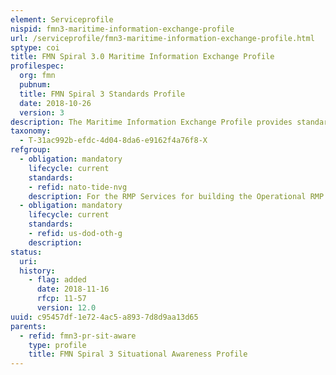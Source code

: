 ```yaml
---
element: Serviceprofile
nispid: fmn3-maritime-information-exchange-profile
url: /serviceprofile/fmn3-maritime-information-exchange-profile.html
sptype: coi
title: FMN Spiral 3.0 Maritime Information Exchange Profile
profilespec:
  org: fmn
  pubnum: 
  title: FMN Spiral 3 Standards Profile
  date: 2018-10-26
  version: 3
description: The Maritime Information Exchange Profile provides standards and guidance to support the exchange of Maritime Recognized Picture information within a coalition network or a federation of networks
taxonomy:
  - T-31ac992b-efdc-4d04-8da6-e9162f4a76f8-X
refgroup:
  - obligation: mandatory
    lifecycle: current
    standards: 
    - refid: nato-tide-nvg
    description: For the RMP Services for building the Operational RMP it is mandatory to implement NVG to provide an interface for Cross COI Shared Situational Awareness where OTH-T GOLD cannot be processed
  - obligation: mandatory
    lifecycle: current
    standards: 
    - refid: us-dod-oth-g
    description: 
status:
  uri: 
  history: 
    - flag: added
      date: 2018-11-16
      rfcp: 11-57
      version: 12.0
uuid: c95457df-1e72-4ac5-a893-7d8d9aa13d65
parents:
  - refid: fmn3-pr-sit-aware
    type: profile
    title: FMN Spiral 3 Situational Awareness Profile
---
```

